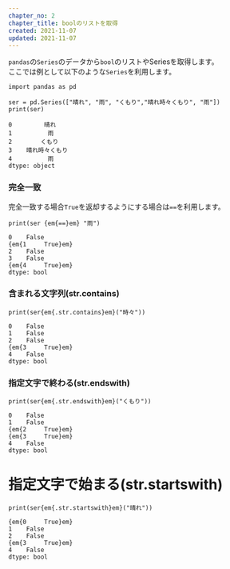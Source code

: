 ```yaml
---
chapter_no: 2
chapter_title: boolのリストを取得
created: 2021-11-07
updated: 2021-11-07
---
```

`pandas`の`Series`のデータから`bool`のリストやSeriesを取得します。  
ここでは例として以下のような`Series`を利用します。

```
import pandas as pd

ser = pd.Series(["晴れ", "雨", "くもり","晴れ時々くもり", "雨"])
print(ser)
```
```output
0         晴れ
1          雨
2        くもり
3    晴れ時々くもり
4          雨
dtype: object
```

### 完全一致
完全一致する場合`True`を返却するようにする場合は`==`を利用します。
```
print(ser {em{==}em} "雨")
```
```output
0    False
{em{1     True}em}
2    False
3    False
{em{4     True}em}
dtype: bool
```

### 含まれる文字列(str.contains)
```
print(ser{em{.str.contains}em}("時々"))
```
```output
0    False
1    False
2    False
{em{3     True}em}
4    False
dtype: bool
```

### 指定文字で終わる(str.endswith)
```
print(ser{em{.str.endswith}em}("くもり"))
```
```output
0    False
1    False
{em{2     True}em}
{em{3     True}em}
4    False
dtype: bool
```

# 指定文字で始まる(str.startswith)
```
print(ser{em{.str.startswith}em}("晴れ"))
```
```output
{em{0     True}em}
1    False
2    False
{em{3     True}em}
4    False
dtype: bool
```
